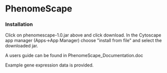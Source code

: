 # PhenomeScape

<h3>Installation</h3>

Click on phenomescape-1.0.jar above and click download. In the Cytoscape app manager (Apps->App Manager) choose "install from file" and select the downloaded jar.

A users guide can be found in PhenomeScape_Documentation.doc

Example gene expression data is provided.
